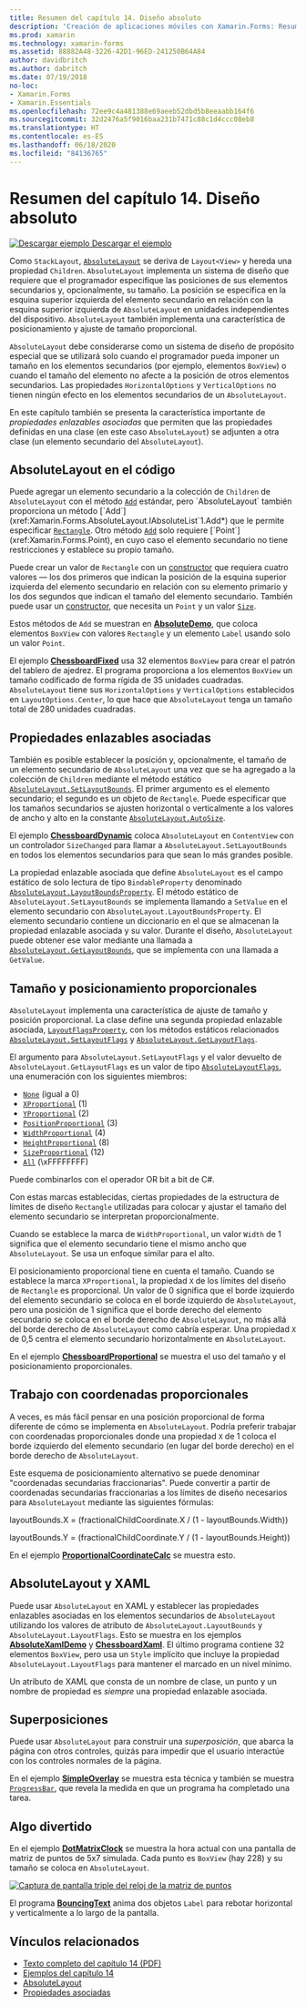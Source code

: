 ```yaml
---
title: Resumen del capítulo 14. Diseño absoluto
description: 'Creación de aplicaciones móviles con Xamarin.Forms: Resumen del capítulo 14. Diseño absoluto'
ms.prod: xamarin
ms.technology: xamarin-forms
ms.assetid: 88882A48-3226-42D1-96ED-241250B64A84
author: davidbritch
ms.author: dabritch
ms.date: 07/19/2018
no-loc:
- Xamarin.Forms
- Xamarin.Essentials
ms.openlocfilehash: 72ee9c4a481388e69aeeb52dbd5b8eeaabb164f6
ms.sourcegitcommit: 32d2476a5f9016baa231b7471c88c1d4ccc08eb8
ms.translationtype: HT
ms.contentlocale: es-ES
ms.lasthandoff: 06/18/2020
ms.locfileid: "84136765"
---
```

# <a name="summary-of-chapter-14-absolute-layout"></a>Resumen del capítulo 14. Diseño absoluto

[![Descargar ejemplo](~/media/shared/download.png) Descargar el ejemplo](https://github.com/xamarin/xamarin-forms-book-samples/tree/master/Chapter14)

Como `StackLayout`, [`AbsoluteLayout`](xref:Xamarin.Forms.AbsoluteLayout) se deriva de `Layout<View>` y hereda una propiedad `Children`. `AbsoluteLayout` implementa un sistema de diseño que requiere que el programador especifique las posiciones de sus elementos secundarios y, opcionalmente, su tamaño. La posición se especifica en la esquina superior izquierda del elemento secundario en relación con la esquina superior izquierda de `AbsoluteLayout` en unidades independientes del dispositivo. `AbsoluteLayout` también implementa una característica de posicionamiento y ajuste de tamaño proporcional.

`AbsoluteLayout` debe considerarse como un sistema de diseño de propósito especial que se utilizará solo cuando el programador pueda imponer un tamaño en los elementos secundarios (por ejemplo, elementos `BoxView`) o cuando el tamaño del elemento no afecte a la posición de otros elementos secundarios. Las propiedades `HorizontalOptions` y `VerticalOptions` no tienen ningún efecto en los elementos secundarios de un `AbsoluteLayout`.

En este capítulo también se presenta la característica importante de *propiedades enlazables asociadas* que permiten que las propiedades definidas en una clase (en este caso `AbsoluteLayout`) se adjunten a otra clase (un elemento secundario del `AbsoluteLayout`).

## <a name="absolutelayout-in-code"></a>AbsoluteLayout en el código

Puede agregar un elemento secundario a la colección de `Children` de `AbsoluteLayout` con el método [`Add`](xref:System.Collections.Generic.ICollection`1.Add*) estándar, pero `AbsoluteLayout` también proporciona un método [`Add`](xref:Xamarin.Forms.AbsoluteLayout.IAbsoluteList`1.Add*) que le permite especificar [`Rectangle`](xref:Xamarin.Forms.Rectangle). Otro método [`Add`](xref:Xamarin.Forms.AbsoluteLayout.IAbsoluteList`1.Add*) solo requiere [`Point`](xref:Xamarin.Forms.Point), en cuyo caso el elemento secundario no tiene restricciones y establece su propio tamaño.

Puede crear un valor de `Rectangle` con un [constructor](xref:Xamarin.Forms.Rectangle.%23ctor(System.Double,System.Double,System.Double,System.Double)) que requiera cuatro valores &mdash; los dos primeros que indican la posición de la esquina superior izquierda del elemento secundario en relación con su elemento primario y los dos segundos que indican el tamaño del elemento secundario. También puede usar un [constructor](xref:Xamarin.Forms.Rectangle.%23ctor(Xamarin.Forms.Point,Xamarin.Forms.Size)), que necesita un `Point` y un valor [`Size`](xref:Xamarin.Forms.Size).

Estos métodos de `Add` se muestran en [**AbsoluteDemo**](https://github.com/xamarin/xamarin-forms-book-samples/tree/master/Chapter14/AbsoluteDemo), que coloca elementos `BoxView` con valores `Rectangle` y un elemento `Label` usando solo un valor `Point`.

El ejemplo [**ChessboardFixed**](https://github.com/xamarin/xamarin-forms-book-samples/tree/master/Chapter14/ChessboardFixed) usa 32 elementos `BoxView` para crear el patrón del tablero de ajedrez. El programa proporciona a los elementos `BoxView` un tamaño codificado de forma rígida de 35 unidades cuadradas. `AbsoluteLayout` tiene sus `HorizontalOptions` y `VerticalOptions` establecidos en `LayoutOptions.Center`, lo que hace que `AbsoluteLayout` tenga un tamaño total de 280 unidades cuadradas.

## <a name="attached-bindable-properties"></a>Propiedades enlazables asociadas

También es posible establecer la posición y, opcionalmente, el tamaño de un elemento secundario de `AbsoluteLayout` una vez que se ha agregado a la colección de `Children` mediante el método estático [`AbsoluteLayout.SetLayoutBounds`](xref:Xamarin.Forms.AbsoluteLayout.SetLayoutBounds(Xamarin.Forms.BindableObject,Xamarin.Forms.Rectangle)). El primer argumento es el elemento secundario; el segundo es un objeto de `Rectangle`. Puede especificar que los tamaños secundarios se ajusten horizontal o verticalmente a los valores de ancho y alto en la constante [`AbsoluteLayout.AutoSize`](xref:Xamarin.Forms.AbsoluteLayout.AutoSize).

El ejemplo [**ChessboardDynamic**](https://github.com/xamarin/xamarin-forms-book-samples/tree/master/Chapter14/ChessboardDynamic) coloca `AbsoluteLayout` en `ContentView` con un controlador `SizeChanged` para llamar a `AbsoluteLayout.SetLayoutBounds` en todos los elementos secundarios para que sean lo más grandes posible.  

La propiedad enlazable asociada que define `AbsoluteLayout` es el campo estático de solo lectura de tipo `BindableProperty` denominado [`AbsoluteLayout.LayoutBoundsProperty`](xref:Xamarin.Forms.AbsoluteLayout.LayoutBoundsProperty). El método estático de `AbsoluteLayout.SetLayoutBounds` se implementa llamando a `SetValue` en el elemento secundario con `AbsoluteLayout.LayoutBoundsProperty`. El elemento secundario contiene un diccionario en el que se almacenan la propiedad enlazable asociada y su valor. Durante el diseño, `AbsoluteLayout` puede obtener ese valor mediante una llamada a [`AbsoluteLayout.GetLayoutBounds`](xref:Xamarin.Forms.AbsoluteLayout.GetLayoutBounds(Xamarin.Forms.BindableObject)), que se implementa con una llamada a `GetValue`.

## <a name="proportional-sizing-and-positioning"></a>Tamaño y posicionamiento proporcionales

`AbsoluteLayout` implementa una característica de ajuste de tamaño y posición proporcional. La clase define una segunda propiedad enlazable asociada, [`LayoutFlagsProperty`](xref:Xamarin.Forms.AbsoluteLayout.LayoutFlagsProperty), con los métodos estáticos relacionados [`AbsoluteLayout.SetLayoutFlags`](xref:Xamarin.Forms.AbsoluteLayout.SetLayoutFlags(Xamarin.Forms.BindableObject,Xamarin.Forms.AbsoluteLayoutFlags)) y [`AbsoluteLayout.GetLayoutFlags`](xref:Xamarin.Forms.AbsoluteLayout.GetLayoutFlags(Xamarin.Forms.BindableObject)).

El argumento para `AbsoluteLayout.SetLayoutFlags` y el valor devuelto de `AbsoluteLayout.GetLayoutFlags` es un valor de tipo [`AbsoluteLayoutFlags`](xref:Xamarin.Forms.AbsoluteLayoutFlags), una enumeración con los siguientes miembros:

- [`None`](xref:Xamarin.Forms.AbsoluteLayoutFlags.None) (igual a 0)
- [`XProportional`](xref:Xamarin.Forms.AbsoluteLayoutFlags.XProportional) (1)
- [`YProportional`](xref:Xamarin.Forms.AbsoluteLayoutFlags.YProportional) (2)
- [`PositionProportional`](xref:Xamarin.Forms.AbsoluteLayoutFlags.PositionProportional) (3)
- [`WidthProportional`](xref:Xamarin.Forms.AbsoluteLayoutFlags.WidthProportional) (4)
- [`HeightProportional`](xref:Xamarin.Forms.AbsoluteLayoutFlags.HeightProportional) (8)
- [`SizeProportional`](xref:Xamarin.Forms.AbsoluteLayoutFlags.SizeProportional) (12)
- [`All`](xref:Xamarin.Forms.AbsoluteLayoutFlags.All) (\xFFFFFFFF)

Puede combinarlos con el operador OR bit a bit de C#.

Con estas marcas establecidas, ciertas propiedades de la estructura de límites de diseño `Rectangle` utilizadas para colocar y ajustar el tamaño del elemento secundario se interpretan proporcionalmente.

Cuando se establece la marca de `WidthProportional`, un valor `Width` de 1 significa que el elemento secundario tiene el mismo ancho que `AbsoluteLayout`. Se usa un enfoque similar para el alto.

El posicionamiento proporcional tiene en cuenta el tamaño. Cuando se establece la marca `XProportional`, la propiedad `X` de los límites del diseño de `Rectangle` es proporcional. Un valor de 0 significa que el borde izquierdo del elemento secundario se coloca en el borde izquierdo de `AbsoluteLayout`, pero una posición de 1 significa que el borde derecho del elemento secundario se coloca en el borde derecho de `AbsoluteLayout`, no más allá del borde derecho de `AbsoluteLayout` como cabría esperar. Una propiedad `X` de 0,5 centra el elemento secundario horizontalmente en `AbsoluteLayout`.

En el ejemplo [**ChessboardProportional**](https://github.com/xamarin/xamarin-forms-book-samples/tree/master/Chapter14/ChessboardProportional) se muestra el uso del tamaño y el posicionamiento proporcionales.

## <a name="working-with-proportional-coordinates"></a>Trabajo con coordenadas proporcionales

A veces, es más fácil pensar en una posición proporcional de forma diferente de cómo se implementa en `AbsoluteLayout`. Podría preferir trabajar con coordenadas proporcionales donde una propiedad `X` de 1 coloca el borde izquierdo del elemento secundario (en lugar del borde derecho) en el borde derecho de `AbsoluteLayout`.

Este esquema de posicionamiento alternativo se puede denominar "coordenadas secundarias fraccionarias". Puede convertir a partir de coordenadas secundarias fraccionarias a los límites de diseño necesarios para `AbsoluteLayout` mediante las siguientes fórmulas:

layoutBounds.X = (fractionalChildCoordinate.X / (1 - layoutBounds.Width))

layoutBounds.Y = (fractionalChildCoordinate.Y / (1 - layoutBounds.Height))

En el ejemplo [**ProportionalCoordinateCalc**](https://github.com/xamarin/xamarin-forms-book-samples/tree/master/Chapter14/PropCoordCalc) se muestra esto.

## <a name="absolutelayout-and-xaml"></a>AbsoluteLayout y XAML

Puede usar `AbsoluteLayout` en XAML y establecer las propiedades enlazables asociadas en los elementos secundarios de `AbsoluteLayout` utilizando los valores de atributo de `AbsoluteLayout.LayoutBounds` y `AbsoluteLayout.LayoutFlags`. Esto se muestra en los ejemplos [**AbsoluteXamlDemo**](https://github.com/xamarin/xamarin-forms-book-samples/tree/master/Chapter14/AbsoluteXamlDemo) y [**ChessboardXaml**](https://github.com/xamarin/xamarin-forms-book-samples/tree/master/Chapter14/ChessboardXaml). El último programa contiene 32 elementos `BoxView`, pero usa un `Style` implícito que incluye la propiedad `AbsoluteLayout.LayoutFlags` para mantener el marcado en un nivel mínimo.

Un atributo de XAML que consta de un nombre de clase, un punto y un nombre de propiedad es *siempre* una propiedad enlazable asociada.

## <a name="overlays"></a>Superposiciones

Puede usar `AbsoluteLayout` para construir una *superposición*, que abarca la página con otros controles, quizás para impedir que el usuario interactúe con los controles normales de la página.

En el ejemplo [**SimpleOverlay**](https://github.com/xamarin/xamarin-forms-book-samples/tree/master/Chapter14/SimpleOverlay) se muestra esta técnica y también se muestra [`ProgressBar`](xref:Xamarin.Forms.ProgressBar), que revela la medida en que un programa ha completado una tarea.

## <a name="some-fun"></a>Algo divertido

En el ejemplo [**DotMatrixClock**](https://github.com/xamarin/xamarin-forms-book-samples/tree/master/Chapter14/DotMatrixClock) se muestra la hora actual con una pantalla de matriz de puntos de 5x7 simulada. Cada punto es `BoxView` (hay 228) y su tamaño se coloca en `AbsoluteLayout`.

[![Captura de pantalla triple del reloj de la matriz de puntos](images/ch14fg08-small.png "Reloj de la matriz de puntos")](images/ch14fg08-large.png#lightbox "Reloj de la matriz de puntos")

El programa [**BouncingText**](https://github.com/xamarin/xamarin-forms-book-samples/tree/master/Chapter14/BouncingText) anima dos objetos `Label` para rebotar horizontal y verticalmente a lo largo de la pantalla.

## <a name="related-links"></a>Vínculos relacionados

- [Texto completo del capítulo 14 (PDF)](https://download.xamarin.com/developer/xamarin-forms-book/XamarinFormsBook-Ch14-Apr2016.pdf)
- [Ejemplos del capítulo 14](https://github.com/xamarin/xamarin-forms-book-samples/tree/master/Chapter14)
- [AbsoluteLayout](~/xamarin-forms/user-interface/layouts/absolute-layout.md)
- [Propiedades asociadas](~/xamarin-forms/xaml/attached-properties.md)

